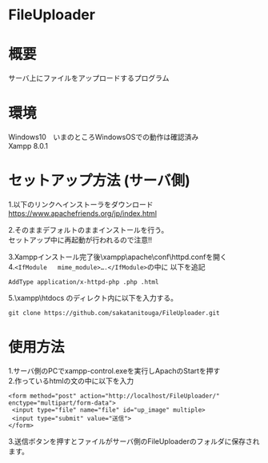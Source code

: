 # FileUploader　　
# 概要  
サーバ上にファイルをアップロードするプログラム  
# 環境　　
Windows10　いまのところWindowsOSでの動作は確認済み    
Xampp 8.0.1  
  
# セットアップ方法  (サーバ側)
1.以下のリンクへインストーラをダウンロード  
https://www.apachefriends.org/jp/index.html  
  
2.そのままデフォルトのままインストールを行う。  
セットアップ中に再起動が行われるので注意!!  
  
3.Xamppインストール完了後\xampp\apache\conf\httpd.confを開く    
4.```<IfModule   mime_module>….</IfModule>```の中に 以下を追記
```
AddType application/x-httpd-php .php .html
```
5.\xampp\htdocs のディレクト内に以下を入力する。  
```
git clone https://github.com/sakatanitouga/FileUploader.git
```
# 使用方法
1.サーバ側のPCでxampp-control.exeを実行しApachのStartを押す  
2.作っているhtmlの文の中に以下を入力  
```
<form method="post" action="http://localhost/FileUploader/" enctype="multipart/form-data">
 <input type="file" name="file" id="up_image" multiple>
 <input type="submit" value="送信">
</form>
```
3.送信ボタンを押すとファイルがサーバ側のFileUploaderのフォルダに保存されます。  
